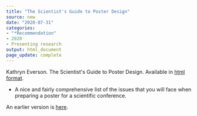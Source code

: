 ```yaml
---
title: "The Scientist's Guide to Poster Design"
source: new
date: "2020-07-31"
categories:
- "*Recommendation"
- 2020
- Presenting research
output: html_document
page_update: complete
---
```


Kathryn Everson. The Scientist's Guide to Poster Design. Available in [html format](https://www.kmeverson.org/academic-poster-design.html).

<!---More--->

+ A nice and fairly comprehensive list of the issues that you will face when preparing a poster for a scientific conference.

An earlier version is [here][sim2].
 
[sim2]: http://new.pmean.com/scientific-poster-design/
